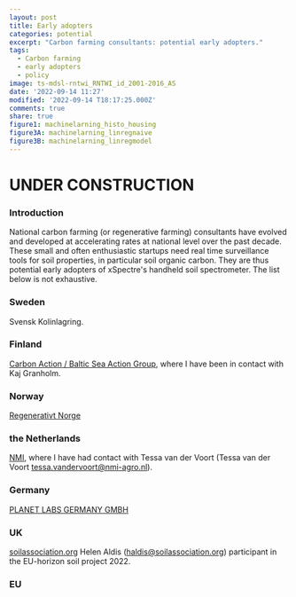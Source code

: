 ```yaml
---
layout: post
title: Early adopters
categories: potential
excerpt: "Carbon farming consultants: potential early adopters."
tags:
  - Carbon farming
  - early adopters
  - policy
image: ts-mdsl-rntwi_RNTWI_id_2001-2016_AS
date: '2022-09-14 11:27'
modified: '2022-09-14 T18:17:25.000Z'
comments: true
share: true
figure1: machinelarning_histo_housing
figure3A: machinelarning_linregnaive
figure3B: machinelarning_linregmodel
---
```


# UNDER CONSTRUCTION

### Introduction

National carbon farming (or regenerative farming) consultants have evolved and developed at accelerating rates at national level over the past decade. These small and often enthusiastic startups need real time surveillance tools for soil properties, in particular soil organic carbon. They are thus potential early adopters of xSpectre's handheld soil spectrometer. The list below is not exhaustive.

### Sweden

Svensk Kolinlagring.

### Finland

[Carbon Action / Baltic Sea Action Group](https://carbonaction.org/en/front-page/), where I have been in contact with Kaj Granholm.

### Norway

[Regenerativt Norge](https://www.regenerativtnorge.no)

### the Netherlands

[NMI](https://www.nmi-agro.nl), where I have had contact with Tessa van der Voort (Tessa van der Voort <tessa.vandervoort@nmi-agro.nl>).

### Germany

[PLANET LABS GERMANY GMBH](https://www.planet.com)

### UK

[soilassociation.org](https://www.soilassociation.org) Helen Aldis (haldis@soilassociation.org) participant in the EU-horizon soil project 2022.

### EU
